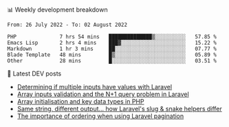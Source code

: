 📊 Weekly development breakdown
<!--START_SECTION:waka-->

```text
From: 26 July 2022 - To: 02 August 2022

PHP              7 hrs 54 mins   ██████████████▒░░░░░░░░░░   57.85 %
Emacs Lisp       2 hrs 4 mins    ███▓░░░░░░░░░░░░░░░░░░░░░   15.22 %
Markdown         1 hr 3 mins     ██░░░░░░░░░░░░░░░░░░░░░░░   07.77 %
Blade Template   48 mins         █▒░░░░░░░░░░░░░░░░░░░░░░░   05.89 %
Other            28 mins         █░░░░░░░░░░░░░░░░░░░░░░░░   03.51 %
```

<!--END_SECTION:waka-->

📕 Latest DEV posts
<!-- BLOG-POST-LIST:START -->
- [Determining if multiple inputs have values with Laravel](https://dev.to/michaelvickersuk/determining-if-multiple-inputs-have-values-with-laravel-km6)
- [Array inputs validation and the N+1 query problem in Laravel](https://dev.to/michaelvickersuk/array-inputs-validation-and-the-n1-query-problem-in-laravel-2agb)
- [Array initialisation and key data types in PHP](https://dev.to/michaelvickersuk/array-initialisation-and-key-data-types-in-php-1e5b)
- [Same string, different output... how Laravel&#39;s slug &amp; snake helpers differ](https://dev.to/michaelvickersuk/same-string-different-output-how-laravels-slug-snake-helpers-differ-1ccj)
- [The importance of ordering when using Laravel pagination](https://dev.to/michaelvickersuk/the-importance-of-ordering-when-using-laravel-pagination-1e37)
<!-- BLOG-POST-LIST:END -->
